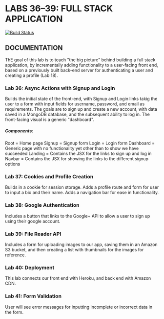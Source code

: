 
# LABS 36–39: FULL STACK APPLICATION
[![Build Status](https://travis-ci.org/LizabethPetersen/36-40-fullstack-app.svg?branch=master)](https://travis-ci.org/LizabethPetersen/36-40-fullstack-app)

## DOCUMENTATION
ThE goal of this lab is to teach "the big picture" behind building a full stack application, by incrementally adding functionality to a user-facing front end, based on a previously built back-end server for authenticating a user and creating a profile (Lab 18).

### Lab 36: Async Actions with Signup and Login
Builds the initial state of the front-end, with Signup and Login links takig the user to a form with input fields for username, password, and email as requirements. The goals are to sign up and create a new account, with data saved in a MongoDB database, and the subsequent ability to log in. The front-facing visual is a generic "dashboard".

##### Components:
Root = Home page
Signup = Signup form
Login = Login form
Dashboard = Generic page with no functionality yet other than to show we have succeeded
Landing = Contains the JSX for the links to sign up and log in
Navbar = Contains the JSX for showing the links to the different signup options

### Lab 37: Cookies and Profile Creation
Builds in a cookie for session storage. Adds a profile route and form for user to input a bio and their name. Adds a navigation bar for ease in functionality.

### Lab 38: Google Authentication
Includes a button that links to the Google+ API to allow a user to sign up using their google account.

### Lab 39: File Reader API
Includes a form for uploading images to our app, saving them in an Amazon S3 bucket, and then creating a list with thumbnails for the images for reference.

### Lab 40: Deployment
This lab connects our front end with Heroku, and back end with Amazon CDN.

### Lab 41: Form Validation
User will see error messages for inputting incomplete or incorrect data in the form. 